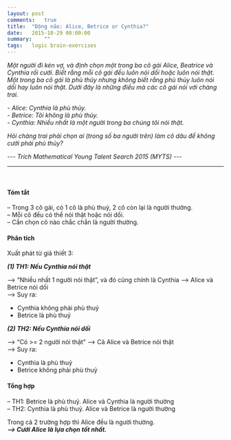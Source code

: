 ```yaml
---
layout: post
comments:   true
title:  "Động não: Alice, Betrice or Cynthia?"
date:   2015-10-29 00:00:00
summary:    ""
tags:	logic brain-exercises
---
```


*Một người đi kén vợ, và định chọn một trong ba cô gái Alice, Beatrice và Cynthia rồi cưới. Biết rằng mỗi cô gái đều luôn nói dối hoặc luôn nói thật. Một trong ba cô gái là phù thủy nhưng không biết rằng phù thủy luôn nói dối hay luôn nói thật. Dưới đây là những điều mà các cô gái nói với chàng trai.*

*- Alice: Cynthia là phù thủy.*<br>
*- Betrice: Tôi không là phù thủy.*<br>
*- Cynthia: Nhiều nhất là một người trong ba chúng tôi nói thật.*

*Hỏi chàng trai phải chọn ai (trong số ba người trên) làm cô dâu để không cưới phải phù thủy?*

*--- Trích Mathematical Young Talent Search 2015 (MYTS) ---*

---
<br>

#### Tóm tắt

– Trong 3 cô gái, có 1 cô là phù thuỷ, 2 cô còn lại là người thường.<br>
– Mỗi cô đều có thể nói thật hoặc nói dối.<br>
– Cần chọn cô nào chắc chắn là người thường.<br>

#### Phân tích

Xuất phát từ giả thiết 3:

***(1) TH1: Nếu Cynthia nói thật***

--> “Nhiều nhất 1 người nói thật”, và đó cũng chính là Cynthia --> Alice và Betrice nói dối<br>
--> Suy ra:<br>
+ Cynthia không phải phù thuỷ<br>
+ Betrice là phù thuỷ<br>

***(2) TH2: Nếu Cynthia nói dối***

--> “Có >= 2 người nói thật” --> Cả Alice và Betrice nói thật<br>
--> Suy ra:<br>
+ Cynthia là phù thuỷ<br>
+ Betrice không phải phù thuỷ<br>

#### Tổng hợp

– TH1: Betrice là phù thuỷ. Alice và Cynthia là người thường<br>
– TH2: Cynthia là phù thuỷ. Alice và Betrice là người thường<br>

Trong cả 2 trường hợp thì Alice đều là người thường.<br>
***--> Cưới Alice là lựa chọn tốt nhất.***

